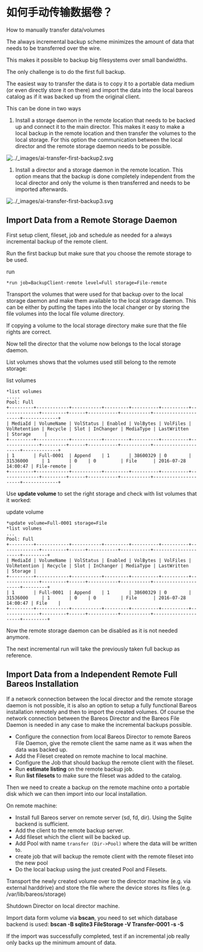 # 如何手动传输数据卷？

  How to manually transfer data/volumes

The always incremental backup scheme minimizes the amount of data that needs to be transferred over the wire.

This makes it possible to backup big filesystems over small bandwidths.

The only challenge is to do the first full backup.

The easiest way to transfer the data is to copy it to a portable data medium (or even directly store it on there) and import the data into  the local bareos catalog as if it was backed up from the original  client.

This can be done in two ways

1. Install a storage daemon in the remote location that needs to be  backed up and connect it to the main director. This makes it easy to  make a local backup in the remote location and then transfer the volumes to the local storage. For this option the communication between the  local director and the remote storage daemon needs to be possible.

![../_images/ai-transfer-first-backup2.svg](https://docs.bareos.org/_images/ai-transfer-first-backup2.svg)

1. Install a director and a storage daemon in the remote location. This option means that the backup is done completely independent from the  local director and only the volume is then transferred and needs to be  imported afterwards.

![../_images/ai-transfer-first-backup3.svg](https://docs.bareos.org/_images/ai-transfer-first-backup3.svg)

## Import Data from a Remote Storage Daemon

First setup client, fileset, job and schedule as needed for a always incremental backup of the remote client.

Run the first backup but make sure that you choose the remote storage to be used.

run

```
*run job=BackupClient-remote level=Full storage=File-remote
```

Transport the volumes that were used for that backup over to the  local storage daemon and make them available to the local storage  daemon. This can be either by putting the tapes into the local changer  or by storing the file volumes into the local file volume directory.

If copying a volume to the local storage directory make sure that the file rights are correct.

Now tell the director that the volume now belongs to the local storage daemon.

List volumes shows that the volumes used still belong to the remote storage:

list volumes

```
*list volumes
.....
Pool: Full
+---------+------------+-----------+---------+----------+----------+--------------+---------+------+-----------+-----------+---------------------+-------------+
| MediaId | VolumeName | VolStatus | Enabled | VolBytes | VolFiles | VolRetention | Recycle | Slot | InChanger | MediaType | LastWritten         | Storage     |
+---------+------------+-----------+---------+----------+----------+--------------+---------+------+-----------+-----------+---------------------+-------------+
| 1       | Full-0001  | Append    | 1       | 38600329 | 0        | 31536000     | 1       | 0    | 0         | File      | 2016-07-28 14:00:47 | File-remote |
+---------+------------+-----------+---------+----------+----------+--------------+---------+------+-----------+-----------+---------------------+-------------+
```

Use **update volume** to set the right storage and check with list volumes that it worked:

update volume

```
*update volume=Full-0001 storage=File
*list volumes
...
Pool: Full
+---------+------------+-----------+---------+----------+----------+--------------+---------+------+-----------+-----------+---------------------+---------+
| MediaId | VolumeName | VolStatus | Enabled | VolBytes | VolFiles | VolRetention | Recycle | Slot | InChanger | MediaType | LastWritten         | Storage |
+---------+------------+-----------+---------+----------+----------+--------------+---------+------+-----------+-----------+---------------------+---------+
| 1       | Full-0001  | Append    | 1       | 38600329 | 0        | 31536000     | 1       | 0    | 0         | File      | 2016-07-28 14:00:47 | File    |
+---------+------------+-----------+---------+----------+----------+--------------+---------+------+-----------+-----------+---------------------+---------+
```

Now the remote storage daemon can be disabled as it is not needed anymore.

The next incremental run will take the previously taken full backup as reference.

## Import Data from a Independent Remote Full Bareos Installation

If a network connection between the local director and the remote  storage daemon is not possible, it is also an option to setup a fully  functional Bareos installation remotely and then to import the created  volumes. Of course the network connection between the Bareos Director  and the Bareos File Daemon is needed in any case to make the incremental backups possible.

- Configure the connection from local Bareos Director to remote Bareos File Daemon, give the remote client the same name as it was when the  data was backed up.
- Add the Fileset created on remote machine to local machine.
- Configure the Job that should backup the remote client with the fileset.
- Run **estimate listing** on the remote backup job.
- Run **list filesets** to make sure the fileset was added to the catalog.

Then we need to create a backup on the remote machine onto a portable disk which we can then import into our local installation.

On remote machine:

- Install full Bareos server on remote server (sd, fd, dir). Using the Sqlite backend is sufficient.
- Add the client to the remote backup server.
- Add fileset which the client will be backed up.
- Add Pool with name `transfer (Dir->Pool)` where the data will be written to.
- create job that will backup the remote client with the remote fileset into the new pool
- Do the local backup using the just created Pool and Filesets.

Transport the newly created volume over to the director machine (e.g. via external harddrive) and store the file where the device stores its  files (e.g. /var/lib/bareos/storage)

Shutdown Director on local director machine.

Import data form volume via **bscan**, you need to set which database backend is used: **bscan -B sqlite3 FileStorage -V Transfer-0001 -s -S**

If the import was successfully completed, test if an incremental job really only backs up the minimum amount of data.                                              